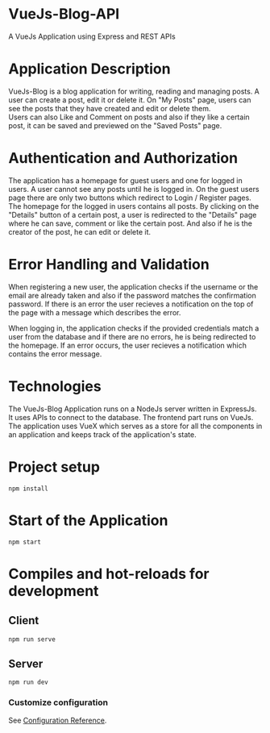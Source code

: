 # VueJs-Blog-API
A VueJs Application using Express and REST APIs

# Application Description
VueJs-Blog is a blog application for writing, reading and managing posts. A user can create a post, edit it or delete it. 
On "My Posts" page, users can see the posts that they have created and edit or delete them.  
Users can also Like and Comment on posts and also if they like a certain post, it can be saved and previewed on the "Saved Posts" page.

# Authentication and Authorization
The application has a homepage for guest users and one for logged in users. 
A user cannot see any posts until he is logged in. On the guest users page there are only two buttons which redirect to Login / Register pages.
The homepage for the logged in users contains all posts. By clicking on the "Details" button of a certain post, a user is redirected to the "Details" page where 
he can save, comment or like the certain post. And also if he is the creator of the post, he can edit or delete it.

# Error Handling and Validation
When registering a new user, the application checks if the username or the email are already taken and also if the password matches the confirmation password.
If there is an error the user recieves a notification on the top of the page with a message which describes the error.

When logging in, the application checks if the provided credentials match a user from the database and if there are no errors, he is being redirected to the homepage.
If an error occurs, the user recieves a notification which contains the error message.

# Technologies
The VueJs-Blog Application runs on a NodeJs server written in ExpressJs. It uses APIs to connect to the database. 
The frontend part runs on VueJs. The application uses VueX which serves as a store for all the components in an application and keeps track of the application's state.


# Project setup
```
npm install
```

# Start of the Application
```
npm start
```

# Compiles and hot-reloads for development
## Client
```
npm run serve
```

## Server
```
npm run dev
```


### Customize configuration
See [Configuration Reference](https://cli.vuejs.org/config/).
